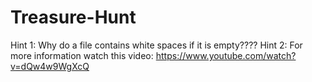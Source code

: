 # Treasure-Hunt
Hint 1: Why do a file contains white spaces if it is empty????
Hint 2: For more information watch this video: https://www.youtube.com/watch?v=dQw4w9WgXcQ
